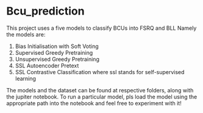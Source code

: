 # Bcu_prediction

This project uses a five models to classify BCUs into FSRQ and BLL
Namely the models are: 
1) Bias Initialisation with Soft Voting
2) Supervised Greedy Pretraining
3) Unsupervised Greedy Pretraining
4) SSL Autoencoder Pretext 
5) SSL Contrastive Classification
where ssl stands for self-supervised learning


The models and the dataset can be found at respective folders, along with the jupiter notebook.
To run a particular model, pls load the model using the appropriate path into the notebook and feel free to experiment with it!
